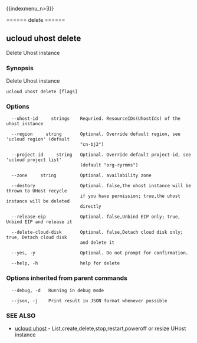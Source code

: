 {{indexmenu_n>3}}

====== delete ======

## ucloud uhost delete

Delete Uhost instance

### Synopsis

Delete Uhost instance

```
ucloud uhost delete [flags]
```

### Options

```
  --uhost-id     strings    Requried. ResourceIDs(UhostIds) of the uhost instance 

  --region     string       Optional. Override default region, see 'ucloud region' (default
                            "cn-bj2") 

  --project-id     string   Optional. Override default project-id, see 'ucloud project list'
                            (default "org-ryrmms") 

  --zone     string         Optional. availability zone 

  --destory                 Optional. false,the uhost instance will be thrown to UHost recycle
                            if you have permission; true,the uhost instance will be deleted
                            directly 

  --release-eip             Optional. false,Unbind EIP only; true, Unbind EIP and release it 

  --delete-cloud-disk       Optional. false,Detach cloud disk only; true, Detach cloud disk
                            and delete it 

  --yes, -y                 Optional. Do not prompt for confirmation. 

  --help, -h                help for delete 

```

### Options inherited from parent commands

```
  --debug, -d   Running in debug mode 

  --json, -j    Print result in JSON format whenever possible 

```

### SEE ALSO

* [ucloud uhost](software/cli/cmd/ucloud/uhost)	 - List,create,delete,stop,restart,poweroff or resize UHost instance

